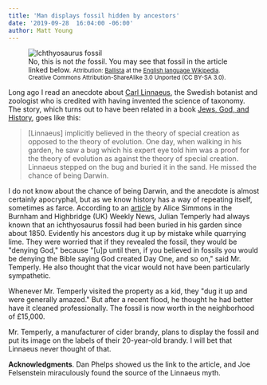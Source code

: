 ```yaml
---
title: 'Man displays fossil hidden by ancestors'
date: '2019-09-28  16:04:00 -06:00'
author: Matt Young
---
```

<figure>
<img src="/PT/uploads/2019/640px-Ichthyosaurus_sp_2.jpg" alt="Ichthyosaurus fossil"/>
<figcaption> No, this is not <i>the</i> fossil. You may see that fossil in the article linked below. <small>Attribution:  <a href="https://en.wikipedia.org/wiki/User:Ballista">Ballista</a> at the <a href="https://en.wikipedia.org/wiki/">English language Wikipedia</a>. Creative Commons Attribution-ShareAlike 3.0 Unported (CC BY-SA 3.0).</small></figcaption>
</figure>

Long ago I read an anecdote about <a href="https://en.wikipedia.org/wiki/Carl_Linnaeus">Carl Linnaeus</a>, the Swedish botanist and zoologist who is credited with having invented the science of taxonomy. The story, which turns out to have been related in a book <a href="https://www.amazon.com/Jews-God-History-Max-Dimont-ebook/dp/B002SV370E"> Jews, God, and History</a>, goes like this:

<blockquote>[Linnaeus] implicitly believed in the theory of special creation as opposed to the theory of evolution. One day, when walking in his garden, he saw a bug which his expert eye told him was a proof for the theory of evolution as against the theory of special creation. Linnaeus stepped on the bug and buried it in the sand. He missed the chance of being Darwin. </blockquote>

I do not know about the chance of being Darwin, and the anecdote is almost certainly apocryphal, but as we know history has a way of repeating itself, sometimes as farce.  According to an <a href="https://www.burnhamandhighbridgeweeklynews.co.uk/news/17930223.somerset-cider-firm-boss-unearthed-century-old-family-secret-put-display-first-time/">article</a> by Alice Simmons in the Burnham and Highbridge (UK) Weekly News, Julian Temperly had always known that an ichthyosaurus fossil had been buried in his garden since about 1850. Evidently his ancestors dug it up by mistake while quarrying lime. They were worried that if they revealed the fossil, they would be "denying God," because "[u]p until then, if you believed in fossils you would be denying the Bible saying God created Day One, and so on," said Mr. Temperly. He also thought that the vicar would not have been particularly sympathetic.

Whenever Mr. Temperly visited the property as a kid, they "dug it up and were generally amazed." But after a recent flood, he thought he had better have it cleaned professionally. The fossil is now worth in the neighborhood of £15,000.

Mr. Temperly, a manufacturer of cider brandy, plans to display the fossil and put its image on the labels of their 20-year-old brandy. I will bet that Linnaeus never thought of that.
<br/>

<strong>Acknowledgments</strong>. Dan Phelps showed us the link to the article, and Joe Felsenstein miraculously found the source of the Linnaeus myth.
